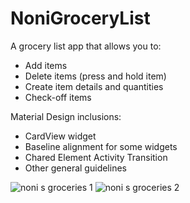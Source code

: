# NoniGroceryList

A grocery list app that allows you to:

- Add items 
- Delete items (press and hold item)
- Create item details and quantities
- Check-off items

Material Design inclusions:

- CardView widget
- Baseline alignment for some widgets
- Chared Element Activity Transition
- Other general guidelines

![noni s groceries 1](https://cloud.githubusercontent.com/assets/3211658/15343082/d1acb9e8-1c4e-11e6-87a2-7a9b9e433856.png)
![noni s groceries 2](https://cloud.githubusercontent.com/assets/3211658/15343083/d1b29674-1c4e-11e6-9e70-872099423c5c.png)
